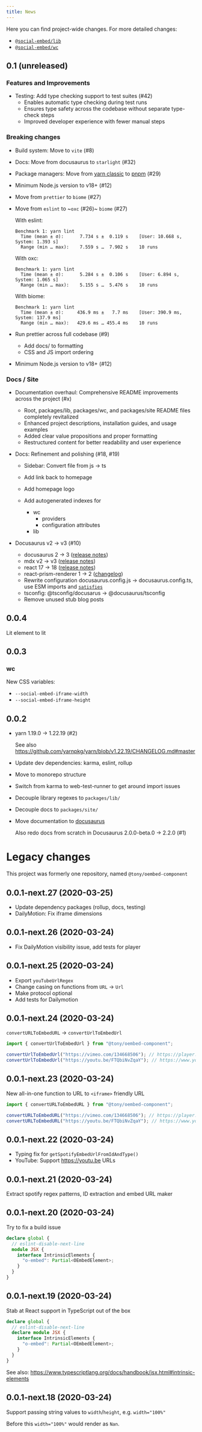 ```yaml
---
title: News
---
```


Here you can find project-wide changes. For more detailed changes:

- [`@social-embed/lib`](https://social-embed.git-pull.com/lib/release-notes)
- [`@social-embed/wc`](https://social-embed.git-pull.com/wc/release-notes)

## 0.1 (unreleased)

### Features and Improvements

- Testing: Add type checking support to test suites (#42)
  - Enables automatic type checking during test runs
  - Ensures type safety across the codebase without separate type-check steps
  - Improved developer experience with fewer manual steps

### Breaking changes

- Build system: Move to `vite` (#8)
- Docs: Move from docusaurus to `starlight` (#32)
- Package managers: Move from [yarn classic] to [pnpm] (#29)
- Minimum Node.js version to v18+ (#12)
- Move from `prettier` to `biome` (#27)
- Move from `eslint` to ~`oxc` (#26)~ `biome` (#27)

  With eslint:

  ```
  Benchmark 1: yarn lint
    Time (mean ± σ):      7.734 s ±  0.119 s    [User: 10.668 s, System: 1.393 s]
    Range (min … max):    7.559 s …  7.902 s    10 runs
  ```

  With oxc:

  ```
  Benchmark 1: yarn lint
    Time (mean ± σ):      5.284 s ±  0.106 s    [User: 6.894 s, System: 1.065 s]
    Range (min … max):    5.155 s …  5.476 s    10 runs
  ```

  With biome:

  ```
  Benchmark 1: yarn lint
    Time (mean ± σ):     436.9 ms ±   7.7 ms    [User: 390.9 ms, System: 137.9 ms]
    Range (min … max):   429.6 ms … 455.4 ms    10 runs
  ```

- Run prettier across full codebase (#9)

  - Add docs/ to formatting
  - CSS and JS import ordering

- Minimum Node.js version to v18+ (#12)

[yarn classic]: https://classic.yarnpkg.com/
[pnpm]: https://pnpm.io/

### Docs / Site

- Documentation overhaul: Comprehensive README improvements across the project (#x)
  
  - Root, packages/lib, packages/wc, and packages/site README files completely revitalized
  - Enhanced project descriptions, installation guides, and usage examples
  - Added clear value propositions and proper formatting
  - Restructured content for better readability and user experience

- Docs: Refinement and polishing (#18, #19)

  - Sidebar: Convert file from js -> ts
  - Add link back to homepage
  - Add homepage logo
  - Add autogenerated indexes for

    - wc
      - providers
      - configuration attributes
    - lib

- Docusaurus v2 -> v3 (#10)

  - docusaurus 2 -> 3 ([release notes](https://docusaurus.io/blog/releases/3.0))
  - mdx v2 -> v3 ([release notes](https://mdxjs.com/blog/v3/))
  - react 17 -> 18 ([release notes](https://react.dev/blog/2022/03/29/react-v18))
  - react-prism-renderer 1 -> 2 ([changelog](https://github.com/FormidableLabs/prism-react-renderer/blob/prism-react-renderer%402.0.0/packages/prism-react-renderer/CHANGELOG.md))
  - Rewrite configuration docusaurus.config.js -> docusaurus.config.ts, use ESM imports and [`satisfies`](https://www.typescriptlang.org/docs/handbook/release-notes/typescript-4-9.html#the-satisfies-operator)
  - tsconfig: @tsconfig/docusarus -> @docusaurus/tsconfig
  - Remove unused stub blog posts

## 0.0.4

Lit element to lit

## 0.0.3

### wc

New CSS variables:

- `--social-embed-iframe-width`
- `--social-embed-iframe-height`

## 0.0.2

- yarn 1.19.0 -> 1.22.19 (#2)

  See also https://github.com/yarnpkg/yarn/blob/v1.22.19/CHANGELOG.md#master

- Update dev dependencies: karma, eslint, rollup
- Move to monorepo structure
- Switch from karma to web-test-runner to get around import issues
- Decouple library regexes to `packages/lib/`
- Decouple docs to `packages/site/`
- Move documentation to [docusaurus]

  Also redo docs from scratch in Docusaurus 2.0.0-beta.0 -> 2.2.0 (#1)

[typedoc]: https://typedoc.org/
[docusaurus]: https://docusaurus.io/

# Legacy changes

This project was formerly one repository, named `@tony/oembed-component`

## 0.0.1-next.27 (2020-03-25)

- Update dependency packages (rollup, docs, testing)
- DailyMotion: Fix iframe dimensions

## 0.0.1-next.26 (2020-03-24)

- Fix DailyMotion visibility issue, add tests for player

## 0.0.1-next.25 (2020-03-24)

- Export `youTubeUrlRegex`
- Change casing on functions from `URL` -> `Url`
- Make protocol optional
- Add tests for Dailymotion

## 0.0.1-next.24 (2020-03-24)

`convertURLToEmbedURL` -> `convertUrlToEmbedUrl`

```typescript
import { convertUrlToEmbedUrl } from "@tony/oembed-component";

convertUrlToEmbedUrl("https://vimeo.com/134668506"); // https://player.vimeo.com/video/134668506
convertUrlToEmbedUrl("https://youtu.be/FTQbiNvZqaY"); // https://www.youtube.com/embed/FTQbiNvZqaY
```

## 0.0.1-next.23 (2020-03-24)

New all-in-one function to URL to `<iframe>` friendly URL

```typescript
import { convertURLToEmbedURL } from "@tony/oembed-component";

convertURLToEmbedURL("https://vimeo.com/134668506"); // https://player.vimeo.com/video/134668506
convertURLToEmbedURL("https://youtu.be/FTQbiNvZqaY"); // https://www.youtube.com/embed/FTQbiNvZqaY
```

## 0.0.1-next.22 (2020-03-24)

- Typing fix for `getSpotifyEmbedUrlFromIdAndType()`
- YouTube: Support https://youtu.be URLs

## 0.0.1-next.21 (2020-03-24)

Extract spotify regex patterns, ID extraction and embed URL maker

## 0.0.1-next.20 (2020-03-24)

Try to fix a build issue

```typescript
declare global {
  // eslint-disable-next-line
  module JSX {
    interface IntrinsicElements {
      "o-embed": Partial<OEmbedElement>;
    }
  }
}
```

## 0.0.1-next.19 (2020-03-24)

Stab at React support in TypeScript out of the box

```typescript
declare global {
  // eslint-disable-next-line
  declare module JSX {
    interface IntrinsicElements {
      "o-embed": Partial<OEmbedElement>;
    }
  }
}
```

See also: https://www.typescriptlang.org/docs/handbook/jsx.html#intrinsic-elements

## 0.0.1-next.18 (2020-03-24)

Support passing string values to `width`/`height`, e.g. `width="100%"`

Before this `width="100%"` would render as `Nan`.
